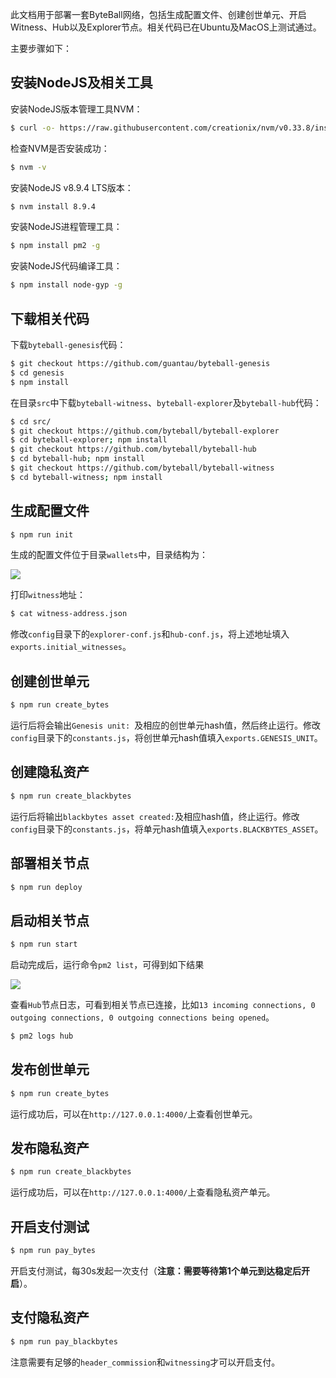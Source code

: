 此文档用于部署一套ByteBall网络，包括生成配置文件、创建创世单元、开启Witness、Hub以及Explorer节点。相关代码已在Ubuntu及MacOS上测试通过。

主要步骤如下：

## 安装NodeJS及相关工具

安装NodeJS版本管理工具NVM：

```bash
$ curl -o- https://raw.githubusercontent.com/creationix/nvm/v0.33.8/install.sh | bash
```

检查NVM是否安装成功：

```bash
$ nvm -v
```

安装NodeJS v8.9.4 LTS版本：

```bash
$ nvm install 8.9.4
```

安装NodeJS进程管理工具：

```bash
$ npm install pm2 -g
```

安装NodeJS代码编译工具：

```bash
$ npm install node-gyp -g
```

## 下载相关代码

下载`byteball-genesis`代码：

```bash
$ git checkout https://github.com/guantau/byteball-genesis
$ cd genesis
$ npm install
```

在目录`src`中下载`byteball-witness`、`byteball-explorer`及`byteball-hub`代码：

```bash
$ cd src/
$ git checkout https://github.com/byteball/byteball-explorer
$ cd byteball-explorer; npm install
$ git checkout https://github.com/byteball/byteball-hub
$ cd byteball-hub; npm install
$ git checkout https://github.com/byteball/byteball-witness
$ cd byteball-witness; npm install
```

## 生成配置文件

```bash
$ npm run init
```

生成的配置文件位于目录`wallets`中，目录结构为：

![](http://oc7urqs4c.bkt.clouddn.com/2018-09-16-byteball_wallets.png)

打印`witness`地址：

```bash
$ cat witness-address.json
```

修改`config`目录下的`explorer-conf.js`和`hub-conf.js`，将上述地址填入`exports.initial_witnesses`。

## 创建创世单元

```bash
$ npm run create_bytes
```

运行后将会输出`Genesis unit: `及相应的创世单元hash值，然后终止运行。修改`config`目录下的`constants.js`，将创世单元hash值填入`exports.GENESIS_UNIT`。

## 创建隐私资产

```bash
$ npm run create_blackbytes
```

运行后将输出`blackbytes asset created:`及相应hash值，终止运行。修改`config`目录下的`constants.js`，将单元hash值填入`exports.BLACKBYTES_ASSET`。

## 部署相关节点

```bash
$ npm run deploy
```

## 启动相关节点

```bash
$ npm run start
```

启动完成后，运行命令`pm2 list`，可得到如下结果

![](http://oc7urqs4c.bkt.clouddn.com/2018-04-01-byteball-genesis-pm2.png)

查看`Hub`节点日志，可看到相关节点已连接，比如`13 incoming connections, 0 outgoing connections, 0 outgoing connections being opened`。

```bash
$ pm2 logs hub
```

## 发布创世单元

```bash
$ npm run create_bytes
```

运行成功后，可以在`http://127.0.0.1:4000/`上查看创世单元。

## 发布隐私资产

```bash
$ npm run create_blackbytes
```

运行成功后，可以在`http://127.0.0.1:4000/`上查看隐私资产单元。


## 开启支付测试

```bash
$ npm run pay_bytes
```

开启支付测试，每30s发起一次支付（**注意：需要等待第1个单元到达稳定后开启**）。

## 支付隐私资产

```bash
$ npm run pay_blackbytes
```

注意需要有足够的`header_commission`和`witnessing`才可以开启支付。